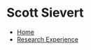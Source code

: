 
<link rel="stylesheet" type="text/css" href="solarized-light.css">


<div id="wrap">
    <div id="left"></div>
    <div id="right"></div>
</div>

<!--- to do:
        * image
        * table/nice layout
-->

<div id="right">
<html> 
  <head> 
    <script src="jquery.js"></script> 
    <script> 
    $(function(){
      $("#mainInfo").load("main.html"); 
    });
    </script> 
  </head> 

  <body> 
     <div id="mainInfo"></div>
  </body> 
</html>
</div>

<div id="left">
<!--again, include html file generated from md -->
<h1>Scott Sievert</h1>
<!--end-->
<ul id="list-nav">
  <li><a href="#">Home</a></li>
  <li><a href="research.html">Research Experience</a></li>
</ul>
</div>

